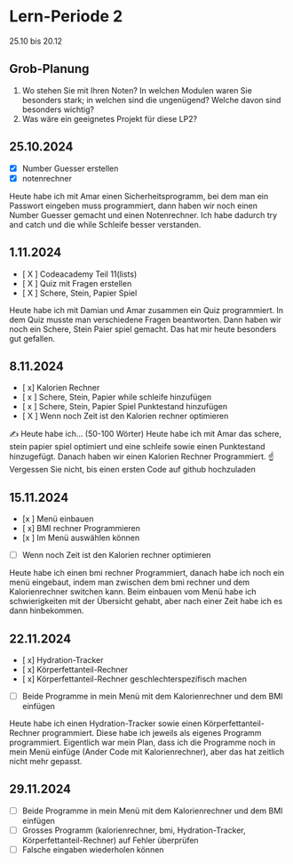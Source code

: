 # Lern-Periode 2

25.10 bis 20.12

## Grob-Planung

1. Wo stehen Sie mit Ihren Noten? In welchen Modulen waren Sie besonders stark; in welchen sind die ungenügend? Welche davon sind besonders wichtig?
4. Was wäre ein geeignetes Projekt für diese LP2?

## 25.10.2024

- [x] Number Guesser erstellen
- [x] notenrechner

Heute habe ich mit Amar einen Sicherheitsprogramm, bei dem man ein Passwort eingeben muss programmiert, dann haben wir noch einen Number Guesser gemacht und einen Notenrechner. Ich habe dadurch try and catch und die while Schleife besser verstanden. 




## 1.11.2024

- [ X ] Codeacademy Teil 11(lists)
- [ X ] Quiz mit Fragen erstellen
- [ X ] Schere, Stein, Papier Spiel


Heute habe ich mit Damian und Amar zusammen ein Quiz programmiert. In dem Quiz musste man verschiedene Fragen beantworten. Dann haben wir noch ein Schere, Stein Paier spiel gemacht. Das hat mir heute besonders gut gefallen. 


## 8.11.2024

- [ x] Kalorien Rechner
- [ x ] Schere, Stein, Papier while schleife hinzufügen
- [ x ] Schere, Stein, Papier Spiel Punktestand hinzufügen
- [ X ] Wenn noch Zeit ist den Kalorien rechner optimieren

✍️ Heute habe ich... (50-100 Wörter)
Heute habe ich mit Amar das schere, stein papier spiel optimiert und eine schleife sowie einen Punktestand hinzugefügt. Danach haben wir einen Kalorien Rechner Programmiert.
☝️ Vergessen Sie nicht, bis einen ersten Code auf github hochzuladen

## 15.11.2024

- [x ] Menü einbauen
- [ x] BMI rechner Programmieren
- [x ] Im Menü auswählen können
- [ ] Wenn noch Zeit ist den Kalorien rechner optimieren

 Heute habe ich einen bmi rechner Programmiert, danach habe ich noch ein menü eingebaut, indem man zwischen dem bmi rechner und dem Kalorienrechner switchen kann. Beim einbauen vom Menü habe ich schwierigkeiten mit der Übersicht gehabt, aber nach einer Zeit habe ich es dann hinbekommen. 

## 22.11.2024

- [ x] Hydration-Tracker
- [ x] Körperfettanteil-Rechner
- [ x] Körperfettanteil-Rechner geschlechterspezifisch machen
- [ ] Beide Programme in mein Menü mit dem Kalorienrechner und dem BMI einfügen

Heute habe ich einen Hydration-Tracker sowie einen Körperfettanteil-Rechner programmiert. Diese habe ich jeweils als eigenes Programm programmiert. Eigentlich war mein Plan, dass ich die Programme noch in mein Menü einfüge (Ander Code mit Kalorienrechner), aber das hat zeitlich nicht mehr gepasst.


## 29.11.2024

- [ ] Beide Programme in mein Menü mit dem Kalorienrechner und dem BMI einfügen
- [ ] Grosses Programm (kalorienrechner, bmi, Hydration-Tracker, Körperfettanteil-Rechner) auf Fehler überprüfen
- [ ] Falsche eingaben wiederholen können
